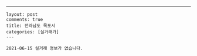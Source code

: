 ---
    layout: post
    comments: true
    title: 전라남도 목포시
    categories: [실거래가]
    ---

    2021-06-15 실거래 정보가 없습니다.

    